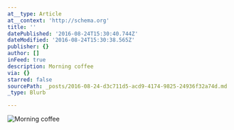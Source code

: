 ```yaml
---
at__type: Article
at__context: 'http://schema.org'
title: ''
datePublished: '2016-08-24T15:30:40.744Z'
dateModified: '2016-08-24T15:30:38.565Z'
publisher: {}
author: []
inFeed: true
description: Morning coffee
via: {}
starred: false
sourcePath: _posts/2016-08-24-d3c711d5-acd9-4174-9825-24936f32a74d.md
_type: Blurb

---
```

![Morning coffee](https://the-grid-user-content.s3-us-west-2.amazonaws.com/2525de25-675d-473d-afcb-4b8b05ad0e11.jpg)
